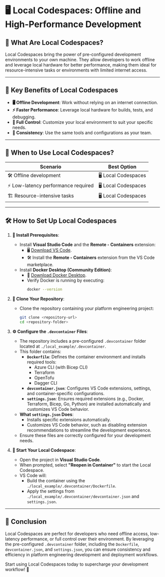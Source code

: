# 🖥️ Local Codespaces: Offline and High-Performance Development

## 🌟 What Are Local Codespaces?

Local Codespaces bring the power of pre-configured development environments to your own machine. They allow developers to work offline and leverage local hardware for better performance, making them ideal for resource-intensive tasks or environments with limited internet access.

---

## 🔑 Key Benefits of Local Codespaces

- **🖥️ Offline Development**: Work without relying on an internet connection.
- **⚡ Faster Performance**: Leverage local hardware for builds, tests, and debugging.
- **🔧 Full Control**: Customize your local environment to suit your specific needs.
- **🔄 Consistency**: Use the same tools and configurations as your team.

---

## 🎯 When to Use Local Codespaces?

| **Scenario**                     | **Best Option**       |
|-----------------------------------|-----------------------|
| 🛠️ Offline development            | 🖥️ Local Codespaces   |
| ⚡ Low-latency performance required | 🖥️ Local Codespaces   |
| 🏗️ Resource-intensive tasks        | 🖥️ Local Codespaces   |

---

## 🛠️ How to Set Up Local Codespaces

1. **🔧 Install Prerequisites**:  
   - Install **Visual Studio Code** and the **Remote - Containers** extension:  
     - 🖥️ [Download VS Code](https://code.visualstudio.com/).  
     - 🛠️ Install the **Remote - Containers** extension from the VS Code marketplace.  
   - Install **Docker Desktop (Community Edition)**:  
     - 🐳 [Download Docker Desktop](https://www.docker.com/products/docker-desktop).  
     - Verify Docker is running by executing:  
       ```bash
       docker --version
       ```

2. **📂 Clone Your Repository**:  
   - Clone the repository containing your platform engineering project:
     ```bash
     git clone <repository-url>
     cd <repository-folder>
     ```

3. **⚙️ Configure the `.devcontainer` Files**:  
   - The repository includes a pre-configured `.devcontainer` folder located at `./local_example/.devcontainer`.  
   - This folder contains:  
     - **`Dockerfile`**: Defines the container environment and installs required tools:
       - Azure CLI (with Bicep CLI)
       - Terraform
       - OpenTofu
       - Dagger CLI
     - **`devcontainer.json`**: Configures VS Code extensions, settings, and container-specific configurations.  
     - **`settings.json`**: Ensures required extensions (e.g., Docker, Terraform, Bicep, Go, Python) are installed automatically and customizes VS Code behavior.  
   - **What `settings.json` Does**:  
     - Installs specific extensions automatically.  
     - Customizes VS Code behavior, such as disabling extension recommendations to streamline the development experience.  
   - Ensure these files are correctly configured for your development needs.

4. **🚀 Start Your Local Codespace**:  
   - Open the project in **Visual Studio Code**.  
   - When prompted, select **"Reopen in Container"** to start the Local Codespace.  
   - VS Code will:  
     - Build the container using the `./local_example/.devcontainer/Dockerfile`.  
     - Apply the settings from `./local_example/.devcontainer/devcontainer.json` and `settings.json`.

---

## 🌟 Conclusion

Local Codespaces are perfect for developers who need offline access, low-latency performance, or full control over their environment. By leveraging the pre-configured `.devcontainer` folder, including the `Dockerfile`, `devcontainer.json`, and `settings.json`, you can ensure consistency and efficiency in platform engineering development and deployment workflows.  

Start using Local Codespaces today to supercharge your development workflow! 🚀